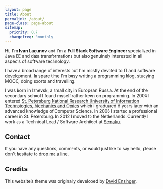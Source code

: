 ```yaml
---
layout: page
title: About
permalink: /about/
page-class: page-about
sitemap:
  priority: 0.7
  changefreq: 'monthly'
---
```


Hi, I'm __Ivan Lagunov__ and I’m a __Full Stack Software Engineer__ specialized in Java EE and data transformations but also genuinely interested in all aspects of software technology.

I have a broad range of interests but I'm mostly devoted to IT and software development. In spare time I'm busy writing a programming blog, studying MOOC, doing sports and travelling.

I was born in Izhevsk, a small city in European Russia. At the end of the secondary school I found myself rather keen on programming. In 2004 I entered [St. Petersburg National Research University of Information Technologies, Mechanics and Optics](http://en.ifmo.ru/en/page/47/Public_and_professional_recognition.htm) which I graduated 6 years later with an advanced knowledge of Computer Science. In 2006 I started a professional career in St. Petersburg. In 2012 I moved to the Netherlands. Currently I work as a Technical Lead / Software Architect at [Semaku](http://semaku.com/).

## Contact

If you have any questions, comments, or would just like to say hello, please don't hesitate to [drop me a line](mailto:lagivan@gmail.com).

## Credits

This website’s theme was originally developed by [David Ensinger](http://davidensinger.github.io/).

